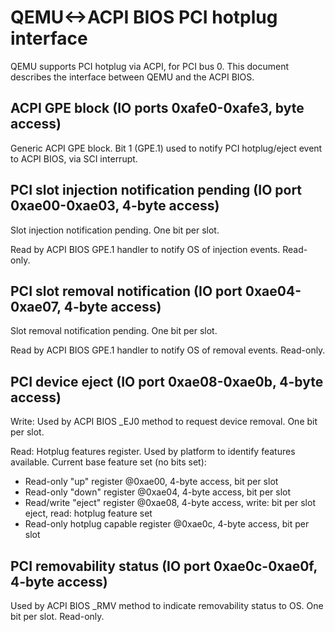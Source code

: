 # QEMU\<-\>ACPI BIOS PCI hotplug interface

QEMU supports PCI hotplug via ACPI, for PCI bus 0. This document
describes the interface between QEMU and the ACPI BIOS.

## ACPI GPE block (IO ports 0xafe0-0xafe3, byte access)

Generic ACPI GPE block. Bit 1 (GPE.1) used to notify PCI hotplug/eject
event to ACPI BIOS, via SCI interrupt.

## PCI slot injection notification pending (IO port 0xae00-0xae03, 4-byte access)

Slot injection notification pending. One bit per slot.

Read by ACPI BIOS GPE.1 handler to notify OS of injection events.
Read-only.

## PCI slot removal notification (IO port 0xae04-0xae07, 4-byte access)

Slot removal notification pending. One bit per slot.

Read by ACPI BIOS GPE.1 handler to notify OS of removal events.
Read-only.

## PCI device eject (IO port 0xae08-0xae0b, 4-byte access)

Write: Used by ACPI BIOS \_EJ0 method to request device removal. One bit
per slot.

Read: Hotplug features register. Used by platform to identify features
available. Current base feature set (no bits set):

-   Read-only \"up\" register \@0xae00, 4-byte access, bit per slot
-   Read-only \"down\" register \@0xae04, 4-byte access, bit per slot
-   Read/write \"eject\" register \@0xae08, 4-byte access, write: bit
    per slot eject, read: hotplug feature set
-   Read-only hotplug capable register \@0xae0c, 4-byte access, bit per
    slot

## PCI removability status (IO port 0xae0c-0xae0f, 4-byte access)

Used by ACPI BIOS \_RMV method to indicate removability status to OS.
One bit per slot. Read-only.
